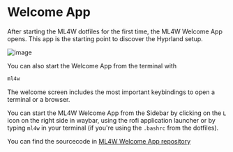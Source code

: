 # Welcome App

After starting the ML4W dotfiles for the first time, the ML4W Welcome App opens. This app is the starting point to discover the Hyprland setup.

![image](/welcome.jpg)

You can also start the Welcome App from the terminal with 

```sh
ml4w
```
The welcome screen includes the most important keybindings to open a terminal or a browser.

You can start the ML4W Welcome App from the Sidebar by clicking on the `L` icon on the right side in waybar, using the rofi application launcher or by typing `ml4w` in your terminal (if you're using the `.bashrc` from the dotfiles).

You can find the sourcecode in [ML4W Welcome App repository](https://github.com/mylinuxforwork/dotfiles-welcome)

